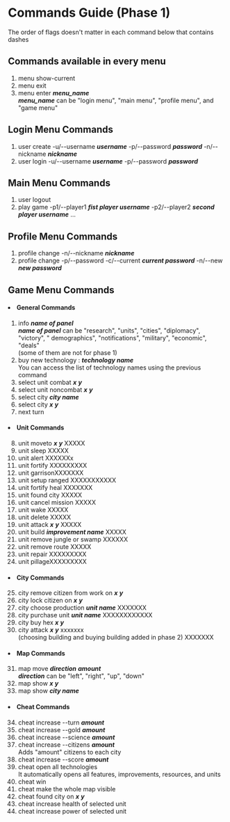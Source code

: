 # Commands Guide (Phase 1)

The order of flags doesn't matter in each command below that contains dashes

## Commands available in every menu

1) menu show-current
2) menu exit
3) menu enter **_menu_name_** <br> **_menu_name_** can be "login menu", "main menu", "profile menu", and "game menu"

## Login Menu Commands

1) user create -u/--username **_username_** -p/--password **_password_** -n/--nickname **_nickname_**
2) user login -u/--username **_username_** -p/--password **_password_**

## Main Menu Commands

1) user logout
2) play game -p1/--player1 **_fist player username_** -p2/--player2 **_second player username_** ...

## Profile Menu Commands

1) profile change -n/--nickname **_nickname_**
2) profile change -p/--password -c/--current **_current password_** -n/--new **_new password_**

## Game Menu Commands

#### <li> General Commands

1) info **_name of panel_** <br> **_name of panel_** can be "research", "units", "cities", "diplomacy", "victory", "
   demographics", "notifications", "military", "economic", "deals" <br> (some of them are not for phase 1)
2) buy new technology : **_technology name_** <br> You can access the list of technology names using the previous
   command
3) select unit combat **_x_** **_y_**
4) select unit noncombat **_x_** **_y_**
5) select city **_city name_**
6) select city **_x_** **_y_**
7) next turn

#### <li> Unit Commands

8) unit moveto **_x_** **_y_** XXXXX
9) unit sleep XXXXX
10) unit alert XXXXXXx
11) unit fortify XXXXXXXXX
12) unit garrisonXXXXXXX
13) unit setup ranged XXXXXXXXXXX
14) unit fortify heal XXXXXXX
15) unit found city XXXXX
16) unit cancel mission XXXXX
17) unit wake XXXXX
18) unit delete XXXXX
19) unit attack **_x_** **_y_** XXXXX
20) unit build **_improvement name_** XXXXX
21) unit remove jungle or swamp XXXXXX
22) unit remove route XXXXX
23) unit repair XXXXXXXXX
24) unit pillageXXXXXXXXX

#### <li> City Commands

25) city remove citizen from work on **_x_** **_y_**
26) city lock citizen on **_x_** **_y_**
27) city choose production **_unit name_** XXXXXXX
28) city purchase unit **_unit name_** XXXXXXXXXXXX
29) city buy hex **_x_** **_y_**
30) city attack **_x_** **_y_**   xxxxxxx  
(choosing building and buying building added in phase 2) XXXXXXX

#### <li> Map Commands

31) map move **_direction_** **_amount_** <br> **_direction_** can be "left", "right", "up", "down"
32) map show **_x_** **_y_**
33) map show **_city name_**

#### <li> Cheat Commands

34) cheat increase --turn **_amount_**
35) cheat increase --gold **_amount_**
36) cheat increase --science **_amount_**
37) cheat increase --citizens **_amount_** <br> Adds "amount" citizens to each city
38) cheat increase --score **_amount_**
39) cheat open all technologies <br> It automatically opens all features, improvements, resources, and units
40) cheat win
41) cheat make the whole map visible
42) cheat found city on **_x_** **_y_**
43) cheat increase health of selected unit
44) cheat increase power of selected unit
